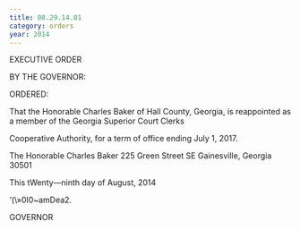 ```yaml
---
title: 08.29.14.01
category: orders
year: 2014
---
```

 

EXECUTIVE ORDER

BY THE GOVERNOR:

ORDERED:

That the Honorable Charles Baker of Hall County, Georgia, is
reappointed as a member of the Georgia Superior Court Clerks

Cooperative Authority, for a term of office ending July 1, 2017.

The Honorable Charles Baker
225 Green Street SE
Gainesville, Georgia 30501

This tWenty—ninth day of August, 2014

‘(\»0I0~amDea2.

GOVERNOR

